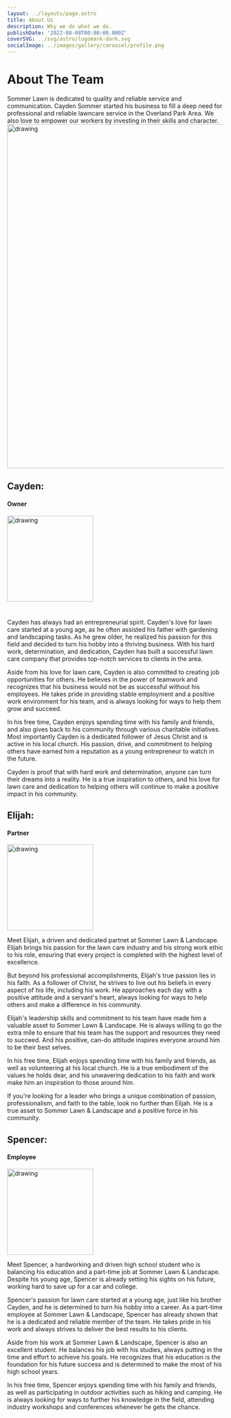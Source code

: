 ```yaml
---
layout: ../layouts/page.astro
title: About Us
description: Why we do what we do.
publishDate: '2022-08-08T00:00:00.000Z'
coverSVG: ../svg/astro/logomark-dark.svg
socialImage: ../images/gallery/carousel/profile.png
---
```

# About The Team
Sommer Lawn is dedicated to quality and reliable service and communication. Cayden Sommer started his business to fill a deep need for professional and reliable lawncare service in the Overland Park Area. We also love to empower our workers by investing in their skills and character.
<br>
<img src="https://www.sommerlawn.com/assets/family.cb5f66c0_293G3m.png" alt="drawing" width="800"/>

## Cayden:
#### Owner
<img src="https://www.sommerlawn.com/assets/cayden.77349521_ZPToM6.png" alt="drawing" width="200"/>

# 
Cayden has always had an entrepreneurial spirit. Cayden's love for lawn care started at a young age, as he often assisted his father with gardening and landscaping tasks. As he grew older, he realized his passion for this field and decided to turn his hobby into a thriving business. With his hard work, determination, and dedication, Cayden has built a successful lawn care company that provides top-notch services to clients in the area.

Aside from his love for lawn care, Cayden is also committed to creating job opportunities for others. He believes in the power of teamwork and recognizes that his business would not be as successful without his employees. He takes pride in providing stable employment and a positive work environment for his team, and is always looking for ways to help them grow and succeed.

In his free time, Cayden enjoys spending time with his family and friends, and also gives back to his community through various charitable initiatives. Most importantly Cayden is a dedicated follower of Jesus Christ and is active in his local church. His passion, drive, and commitment to helping others have earned him a reputation as a young entrepreneur to watch in the future.

Cayden is proof that with hard work and determination, anyone can turn their dreams into a reality. He is a true inspiration to others, and his love for lawn care and dedication to helping others will continue to make a positive impact in his community.

## Elijah:
#### Partner
<img src="https://scontent.fmkc1-1.fna.fbcdn.net/v/t39.30808-6/243683058_2346797488787150_6863461975409112788_n.jpg?_nc_cat=105&ccb=1-7&_nc_sid=730e14&_nc_ohc=_M4CaLjHs4UAX_I-NtO&_nc_ht=scontent.fmkc1-1.fna&oh=00_AfDuiPfFn8OIKyhDGPnUE0rc1A60DRy-X4BTbdaIXv2V9A&oe=63ECB7DC" alt="drawing" width="200"/>

Meet Elijah, a driven and dedicated partnet at Sommer Lawn & Landscape. Elijah brings his passion for the lawn care industry and his strong work ethic to his role, ensuring that every project is completed with the highest level of excellence.

But beyond his professional accomplishments, Elijah's true passion lies in his faith. As a follower of Christ, he strives to live out his beliefs in every aspect of his life, including his work. He approaches each day with a positive attitude and a servant's heart, always looking for ways to help others and make a difference in his community.

Elijah's leadership skills and commitment to his team have made him a valuable asset to Sommer Lawn & Landscape. He is always willing to go the extra mile to ensure that his team has the support and resources they need to succeed. And his positive, can-do attitude inspires everyone around him to be their best selves.

In his free time, Elijah enjoys spending time with his family and friends, as well as volunteering at his local church. He is a true embodiment of the values he holds dear, and his unwavering dedication to his faith and work make him an inspiration to those around him.

If you're looking for a leader who brings a unique combination of passion, professionalism, and faith to the table, look no further than Elijah. He is a true asset to Sommer Lawn & Landscape and a positive force in his community.

## Spencer:
#### Employee
<img src="https://www.sommerlawn.com/assets/spencer.475ca811_Pacqf.png" alt="drawing" width="200"/>

Meet Spencer, a hardworking and driven high school student who is balancing his education and a part-time job at Sommer Lawn & Landscape. Despite his young age, Spencer is already setting his sights on his future, working hard to save up for a car and college.

Spencer's passion for lawn care started at a young age, just like his brother Cayden, and he is determined to turn his hobby into a career. As a part-time employee at Sommer Lawn & Landscape, Spencer has already shown that he is a dedicated and reliable member of the team. He takes pride in his work and always strives to deliver the best results to his clients.

Aside from his work at Sommer Lawn & Landscape, Spencer is also an excellent student. He balances his job with his studies, always putting in the time and effort to achieve his goals. He recognizes that his education is the foundation for his future success and is determined to make the most of his high school years.

In his free time, Spencer enjoys spending time with his family and friends, as well as participating in outdoor activities such as hiking and camping. He is always looking for ways to further his knowledge in the field, attending industry workshops and conferences whenever he gets the chance.